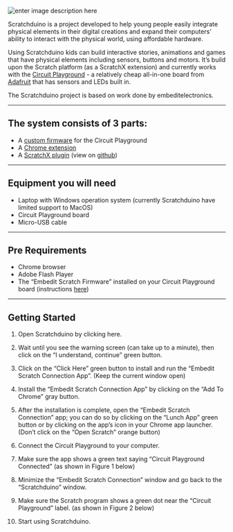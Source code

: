 ![enter image description here](https://scratchduino.github.io/scratchx-circuitplayground/header-photo.png)

Scratchduino is a project developed to help young people easily integrate physical elements in their digital creations and expand their computers’ ability to interact with the physical world, using affordable hardware.

Using Scratchduino kids can build interactive stories, animations and games that have physical elements including sensors, buttons and motors. It’s build upon the Scratch platform (as a ScratchX extension) and currently works with the [Circuit Playground](https://www.adafruit.com/product/3000) - a relatively cheap all-in-one board from [Adafruit](https://www.adafruit.com/) that has sensors and LEDs built in.

The Scratchduino project is based on work done by embeditelectronics.


----------

The system consists of 3 parts:
-------------------------------

 - A [custom firmware](https://embeditelectronics.com/blog/project/circuit-playground-python-and-arduino-support/#Windows_Instructions) for the Circuit Playground
 - A [Chrome extension](https://chrome.google.com/webstore/detail/embedit-scratch-connectio/dbhfnkcnljcbbpocflmbfcobkmagpgpf)
 - A [ScratchX plugin](http://scratchx.org/?url=https://hasanaboshally.github.io/scratchduino/circuitx.js&level=1#scratch) (view on [github](https://github.com/scratchduino/scratchx-circuitplayground/blob/master/docs/circuitx.js))


----------

Equipment you will need
-----------------------
- Laptop with Windows operation system (currently Scratchduino have limited support to MacOS)
- Circuit Playground board
- Micro-USB cable

----------


Pre Requirements
-----------------
- Chrome browser
- Adobe Flash Player
- The “Embedit Scratch Firmware” installed on your Circuit Playground board (instructions [here](https://embeditelectronics.com/blog/project/circuit-playground-python-and-arduino-support/#Windows_Instructions))


----------


Getting Started
---------------


1. Open Scratchduino by clicking here.

2. Wait until you see the warning screen (can take up to a minute), then click on the “I understand, continue” green button.

3. Click on the “Click Here” green button to install and run the “Embedit Scratch Connection App”. (Keep the current window open)

4. Install the “Embedit Scratch Connection App” by clicking on the “Add To Chrome” gray button.

5. After the installation is complete, open the “Embedit Scratch Connection” app; you can do so by clicking on the “Lunch App” green button or by clicking on the app’s icon in your Chrome app launcher. (Don’t click on the “Open Scratch” orange button)

6. Connect the Circuit Playground to your computer.

7. Make sure the app shows a green text saying “Circuit Playground Connected” (as shown in Figure 1 below)

8. Minimize the “Embedit Scratch Connection” window and go back to the “Scratchduino” window.

9. Make sure the Scratch program shows a green dot near the “Circuit Playground” label. (as shown in Figure 2 below)

10. Start using Scratchduino.


